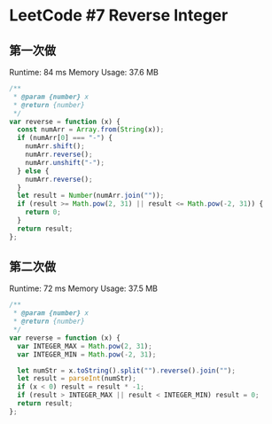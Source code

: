 # LeetCode #7 Reverse Integer

## 第一次做

Runtime: 84 ms
Memory Usage: 37.6 MB

```javascript
/**
 * @param {number} x
 * @return {number}
 */
var reverse = function (x) {
  const numArr = Array.from(String(x));
  if (numArr[0] === "-") {
    numArr.shift();
    numArr.reverse();
    numArr.unshift("-");
  } else {
    numArr.reverse();
  }
  let result = Number(numArr.join(""));
  if (result >= Math.pow(2, 31) || result <= Math.pow(-2, 31)) {
    return 0;
  }
  return result;
};
```

## 第二次做

Runtime: 72 ms
Memory Usage: 37.5 MB

```javascript
/**
 * @param {number} x
 * @return {number}
 */
var reverse = function (x) {
  var INTEGER_MAX = Math.pow(2, 31);
  var INTEGER_MIN = Math.pow(-2, 31);

  let numStr = x.toString().split("").reverse().join("");
  let result = parseInt(numStr);
  if (x < 0) result = result * -1;
  if (result > INTEGER_MAX || result < INTEGER_MIN) result = 0;
  return result;
};
```
